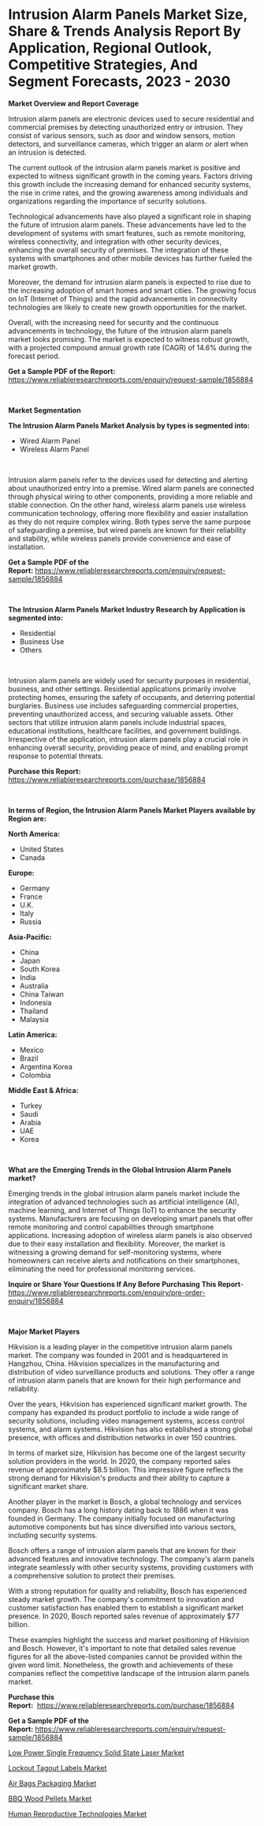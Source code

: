<p><h1>Intrusion Alarm Panels Market Size, Share & Trends Analysis Report By Application, Regional Outlook, Competitive Strategies, And Segment Forecasts, 2023 - 2030</h1></p><p><strong>Market Overview and Report Coverage</strong></p>
<p><p>Intrusion alarm panels are electronic devices used to secure residential and commercial premises by detecting unauthorized entry or intrusion. They consist of various sensors, such as door and window sensors, motion detectors, and surveillance cameras, which trigger an alarm or alert when an intrusion is detected.</p><p>The current outlook of the intrusion alarm panels market is positive and expected to witness significant growth in the coming years. Factors driving this growth include the increasing demand for enhanced security systems, the rise in crime rates, and the growing awareness among individuals and organizations regarding the importance of security solutions.</p><p>Technological advancements have also played a significant role in shaping the future of intrusion alarm panels. These advancements have led to the development of systems with smart features, such as remote monitoring, wireless connectivity, and integration with other security devices, enhancing the overall security of premises. The integration of these systems with smartphones and other mobile devices has further fueled the market growth.</p><p>Moreover, the demand for intrusion alarm panels is expected to rise due to the increasing adoption of smart homes and smart cities. The growing focus on IoT (Internet of Things) and the rapid advancements in connectivity technologies are likely to create new growth opportunities for the market.</p><p>Overall, with the increasing need for security and the continuous advancements in technology, the future of the intrusion alarm panels market looks promising. The market is expected to witness robust growth, with a projected compound annual growth rate (CAGR) of 14.6% during the forecast period.</p></p>
<p><strong>Get a Sample PDF of the Report:</strong> <a href="https://www.reliableresearchreports.com/enquiry/request-sample/1856884">https://www.reliableresearchreports.com/enquiry/request-sample/1856884</a></p>
<p>&nbsp;</p>
<p><strong>Market Segmentation</strong></p>
<p><strong>The Intrusion Alarm Panels Market Analysis by types is segmented into:</strong></p>
<p><ul><li>Wired Alarm Panel</li><li>Wireless Alarm Panel</li></ul></p>
<p>&nbsp;</p>
<p><p>Intrusion alarm panels refer to the devices used for detecting and alerting about unauthorized entry into a premise. Wired alarm panels are connected through physical wiring to other components, providing a more reliable and stable connection. On the other hand, wireless alarm panels use wireless communication technology, offering more flexibility and easier installation as they do not require complex wiring. Both types serve the same purpose of safeguarding a premise, but wired panels are known for their reliability and stability, while wireless panels provide convenience and ease of installation.</p></p>
<p><strong>Get a Sample PDF of the Report:</strong>&nbsp;<a href="https://www.reliableresearchreports.com/enquiry/request-sample/1856884">https://www.reliableresearchreports.com/enquiry/request-sample/1856884</a></p>
<p>&nbsp;</p>
<p><strong>The Intrusion Alarm Panels Market Industry Research by Application is segmented into:</strong></p>
<p><ul><li>Residential</li><li>Business Use</li><li>Others</li></ul></p>
<p>&nbsp;</p>
<p><p>Intrusion alarm panels are widely used for security purposes in residential, business, and other settings. Residential applications primarily involve protecting homes, ensuring the safety of occupants, and deterring potential burglaries. Business use includes safeguarding commercial properties, preventing unauthorized access, and securing valuable assets. Other sectors that utilize intrusion alarm panels include industrial spaces, educational institutions, healthcare facilities, and government buildings. Irrespective of the application, intrusion alarm panels play a crucial role in enhancing overall security, providing peace of mind, and enabling prompt response to potential threats.</p></p>
<p><strong>Purchase this Report:</strong>&nbsp; <a href="https://www.reliableresearchreports.com/purchase/1856884">https://www.reliableresearchreports.com/purchase/1856884</a></p>
<p>&nbsp;</p>
<p><strong>In terms of Region, the Intrusion Alarm Panels Market Players available by Region are:</strong></p>
<p>
    <p> <strong> North America: </strong>
        <ul>
            <li>United States</li>
            <li>Canada</li>
        </ul>
        </p> 
    <p> <strong> Europe: </strong>
        <ul>
            <li>Germany</li>
            <li>France</li>
            <li>U.K.</li>
            <li>Italy</li>
            <li>Russia</li>
        </ul>
        </p> 
    <p> <strong> Asia-Pacific: </strong>
        <ul>
            <li>China</li>
            <li>Japan</li>
            <li>South Korea</li>
            <li>India</li>
            <li>Australia</li>
            <li>China Taiwan</li>
            <li>Indonesia</li>
            <li>Thailand</li>
            <li>Malaysia</li>
        </ul>
        </p> 
    <p> <strong> Latin America: </strong>
        <ul>
            <li>Mexico</li>
            <li>Brazil</li>
            <li>Argentina Korea</li>
            <li>Colombia</li>
        </ul>
        </p> 
    <p> <strong> Middle East & Africa: </strong>
        <ul>
            <li>Turkey</li>
            <li>Saudi</li>
            <li>Arabia</li>
            <li>UAE</li>
            <li>Korea</li>
        </ul>
    </p>
    </p>
<p>&nbsp;</p>
<p><strong>What are the Emerging Trends in the Global Intrusion Alarm Panels market?</strong></p>
<p><p>Emerging trends in the global intrusion alarm panels market include the integration of advanced technologies such as artificial intelligence (AI), machine learning, and Internet of Things (IoT) to enhance the security systems. Manufacturers are focusing on developing smart panels that offer remote monitoring and control capabilities through smartphone applications. Increasing adoption of wireless alarm panels is also observed due to their easy installation and flexibility. Moreover, the market is witnessing a growing demand for self-monitoring systems, where homeowners can receive alerts and notifications on their smartphones, eliminating the need for professional monitoring services.</p></p>
<p><strong>Inquire or Share Your Questions If Any Before Purchasing This Report</strong>- <a href="https://www.reliableresearchreports.com/enquiry/pre-order-enquiry/1856884">https://www.reliableresearchreports.com/enquiry/pre-order-enquiry/1856884</a></p>
<p>&nbsp;</p>
<p><strong>Major Market Players</strong></p>
<p><p>Hikvision is a leading player in the competitive intrusion alarm panels market. The company was founded in 2001 and is headquartered in Hangzhou, China. Hikvision specializes in the manufacturing and distribution of video surveillance products and solutions. They offer a range of intrusion alarm panels that are known for their high performance and reliability.</p><p>Over the years, Hikvision has experienced significant market growth. The company has expanded its product portfolio to include a wide range of security solutions, including video management systems, access control systems, and alarm systems. Hikvision has also established a strong global presence, with offices and distribution networks in over 150 countries.</p><p>In terms of market size, Hikvision has become one of the largest security solution providers in the world. In 2020, the company reported sales revenue of approximately $8.5 billion. This impressive figure reflects the strong demand for Hikvision's products and their ability to capture a significant market share.</p><p>Another player in the market is Bosch, a global technology and services company. Bosch has a long history dating back to 1886 when it was founded in Germany. The company initially focused on manufacturing automotive components but has since diversified into various sectors, including security systems.</p><p>Bosch offers a range of intrusion alarm panels that are known for their advanced features and innovative technology. The company's alarm panels integrate seamlessly with other security systems, providing customers with a comprehensive solution to protect their premises.</p><p>With a strong reputation for quality and reliability, Bosch has experienced steady market growth. The company's commitment to innovation and customer satisfaction has enabled them to establish a significant market presence. In 2020, Bosch reported sales revenue of approximately $77 billion.</p><p>These examples highlight the success and market positioning of Hikvision and Bosch. However, it's important to note that detailed sales revenue figures for all the above-listed companies cannot be provided within the given word limit. Nonetheless, the growth and achievements of these companies reflect the competitive landscape of the intrusion alarm panels market.</p></p>
<p><strong>Purchase this Report:</strong>&nbsp;&nbsp;<a href="https://www.reliableresearchreports.com/purchase/1856884">https://www.reliableresearchreports.com/purchase/1856884</a></p>
<p></p>
<p><strong>Get a Sample PDF of the Report:</strong>&nbsp;<a href="https://www.reliableresearchreports.com/enquiry/request-sample/1856884">https://www.reliableresearchreports.com/enquiry/request-sample/1856884</a></p>
<p><p><a href="https://github.com/gdfhhhj/Market-Research-Report-List-1/blob/main/low-power-single-frequency-solid-state-laser-market.md">Low Power Single Frequency Solid State Laser Market</a></p><p><a href="https://www.linkedin.com/pulse/lockout-tagout-labels-market-size-2023-2030-global-industrial/">Lockout Tagout Labels Market</a></p><p><a href="https://www.linkedin.com/pulse/air-bags-packaging-market-insights-players/">Air Bags Packaging Market</a></p><p><a href="https://medium.com/@dashawnmoen/bbq-wood-pellets-market-size-cagr-trends-2024-2030-b05121812620">BBQ Wood Pellets Market</a></p><p><a href="https://medium.com/@luispacocha/human-reproductive-technologies-market-report-reveals-the-latest-trends-and-growth-opportunities-of-5339daa842dd">Human Reproductive Technologies Market</a></p></p>